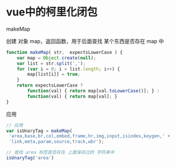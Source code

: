# vue中的柯里化闭包

makeMap

创建 对象 map，返回函数，用于后面查找 某个东西是否存在 map 中

```javascript
function makeMap( str,  expectsLowerCase ) {    
    var map = Object.create(null);   
    var list = str.split(',');    
    for (var i = 0; i < list.length; i++) {
        map[list[i]] = true;
    }    
    return expectsLowerCase ?        
        function(val) { return map[val.toLowerCase()]; } :        
        function(val) { return map[val]; }
}
```

应用

```javascript
// 应用
var isUnaryTag = makeMap(   
 'area,base,br,col,embed,frame,hr,img,input,isindex,keygen,' +  
 'link,meta,param,source,track,wbr');

// 查找 area 标签是否存在 上面保存过的 字符串中
isUnaryTag('area')
```

